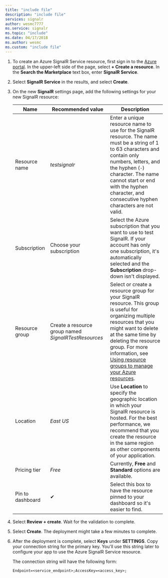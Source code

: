 ```yaml
---
title: "include file"
description: "include file"
services: signalr
author: wesmc7777
ms.service: signalr
ms.topic: "include"
ms.date: 04/17/2018
ms.author: wesmc
ms.custom: "include file"
---
```



1. To create an Azure SignalR Service resource, first sign in to the [Azure portal](https://portal.azure.com). In the upper-left side of the page, select **+ Create a resource**. In the **Search the Marketplace** text box, enter **SignalR Service**.

2. Select **SignalR Service** in the results, and select **Create**.

3. On the new **SignalR** settings page, add the following settings for your new SignalR resource:

    | Name | Recommended value | Description |
    | ---- | ----------------- | ----------- |
    | Resource name | *testsignalr* | Enter a unique resource name to use for the SignalR resource. The name must be a string of 1 to 63 characters and contain only numbers, letters, and the hyphen (`-`) character. The name cannot start or end with the hyphen character, and consecutive hyphen characters are not valid.|
    | Subscription | Choose your subscription |  Select the Azure subscription that you want to use to test SignalR. If your account has only one subscription, it's automatically selected and the **Subscription** drop-down isn't displayed.|
    | Resource group | Create a resource group named *SignalRTestResources*| Select or create a resource group for your SignalR resource. This group is useful for organizing multiple resources that you might want to delete at the same time by deleting the resource group. For more information, see [Using resource groups to manage your Azure resources](../articles/azure-resource-manager/management/overview.md). |
    | Location | *East US* | Use **Location** to specify the geographic location in which your SignalR resource is hosted. For the best performance, we recommend that you create the resource in the same region as other components of your application. |
    | Pricing tier | *Free* | Currently, **Free** and **Standard** options are available. |
    | Pin to dashboard | ✔ | Select this box to have the resource pinned to your dashboard so it's easier to find. |

4. Select **Review + create**. Wait for the validation to complete. 

5. Select **Create**. The deployment might take a few minutes to complete.

6. After the deployment is complete, select **Keys** under **SETTINGS**. Copy your connection string for the primary key. You'll use this string later to configure your app to use the Azure SignalR Service resource.

    The connection string will have the following form:
    
    `Endpoint=<service_endpoint>;AccessKey=<access_key>;`
